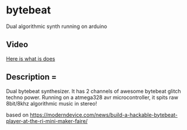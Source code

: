 # bytebeat
Dual algorithmic synth running on arduino

## Video 
[Here is what is does](https://www.youtube.com/watch?v=rqNdRP_DlqQ)

## Description =

Dual bytebeat synthesizer. It has 2 channels of awesome bytebeat glitch techno power. Running on a atmega328 avr microcontroller, it spits raw 8bit/8khz algorithmic music in stereo!


based on 
https://moderndevice.com/news/build-a-hackable-bytebeat-player-at-the-ri-mini-maker-faire/
